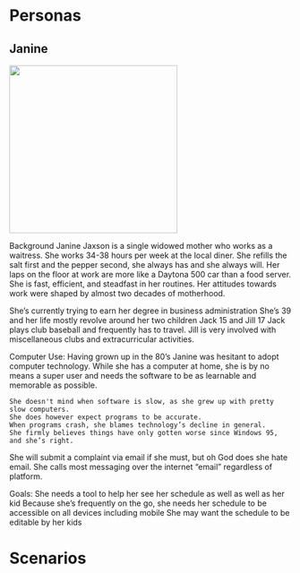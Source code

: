 # Personas
## Janine
<img src="https://user-images.githubusercontent.com/79026876/192636684-ca1f513e-c48a-491a-ad8d-095b1c7797dd.jpeg" width="300"/>

Background
	Janine Jaxson is a single widowed mother who works as a waitress.
	She works 34-38 hours per week at the local diner. 
	She refills the salt first and the pepper second, she always has and she always will. 
	Her laps on the floor at work are more like a Daytona 500 car than a food server. 
	She is fast, efficient, and steadfast in her routines. 
	Her attitudes towards work were shaped by almost two decades of motherhood.
	
<p>She’s currently trying to earn her degree in business administration
	She’s 39 and her life mostly revolve around her two children Jack 15 and Jill 17
	Jack plays club baseball and frequently has to travel.
	Jill is very involved with miscellaneous clubs and extracurricular activities.</p>

Computer Use:
Having grown up in the 80’s Janine was hesitant to adopt computer technology.
While she has a computer at home, she is by no means a super user and needs the software to be as learnable and memorable as possible.

	She doesn't mind when software is slow, as she grew up with pretty slow computers. 
	She does however expect programs to be accurate. 
	When programs crash, she blames technology’s decline in general. 
	She firmly believes things have only gotten worse since Windows 95, and she’s right. 
She will submit a complaint via email if she must, but oh God does she hate email.
She calls most messaging over the internet “email” regardless of platform.  

Goals:
She needs a tool to help her see her schedule as well as well as her kid
Because she’s frequently on the go, she needs her schedule to be accessible on all devices including mobile
She may want the schedule to be editable by her kids



# Scenarios
